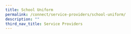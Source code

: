 ```yaml
---
title: School Uniform
permalink: /connect/service-providers/school-uniform/
description: ""
third_nav_title: Service Providers
---
```


